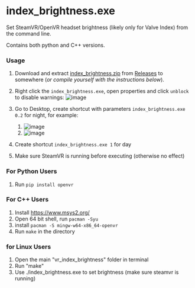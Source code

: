 # index_brightness.exe
Set SteamVR/OpenVR headset brightness (likely only for Valve Index) from the command line.

Contains both python and C++ versions.

### Usage

 1. Download and extract [index_brightness.zip](https://github.com/Python1320/vr_index_brightness/releases/download/initial_release/vr_index_brightness.zip) from [Releases](https://github.com/Python1320/vr_index_brightness/releases/) to somewhere (_or compile yourself with the instructions below_).
 2. Right click the `index_brightness.exe`, open properties and click `unblock` to disable warnings: ![image](https://github.com/user-attachments/assets/e0db097e-c737-4b13-8181-8075a3f46c5a)

 4. Go to Desktop, create shortcut with parameters `index_brightness.exe 0.2` for night, for example:
    1. ![image](https://github.com/user-attachments/assets/1b27afa8-9ce0-4346-b3ab-f25a896b00a5)
    2. ![image](https://github.com/user-attachments/assets/aeabd121-7391-4a29-ae92-d5ca68abe582)

 5. Create shortcut `index_brightness.exe 1` for day
 6. Make sure SteamVR is running before executing (otherwise no effect)


### For Python Users

 1. Run `pip install openvr`

### For C++ Users

 1. Install https://www.msys2.org/
 2. Open 64 bit shell, run `pacman -Syu`
 3. install `pacman -S mingw-w64-x86_64-openvr`
 4. Run `make` in the directory

### for Linux Users
 1. Open the main "vr_index_brightness" folder in terminal
 2. Run "make"
 3. Use ./index_brightness.exe <brightness> to set brightness (make sure steamvr is running)
